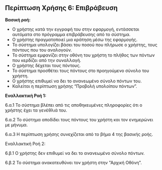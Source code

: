 ## Περίπτωση Χρήσης 6: Επιβράβευση ##

**Βασική ροή:**

- Ο χρήστης κατά την εγγραφή του στην εφαρμογή, εντάσσεται αυτόματα στο πρόγραμμα επιβράβευσης από το σύστημα. 
- Ο χρήστης πραγματοποιεί μια κράτηση μέσω της εφαρμογής.
- Το σύστημα υπολογίζει βάσει του ποσού που πλήρωσε ο χρήστης, τους πόντους που του αναλογούν.
- Το σύστημα εμφανίζει στην οθόνη του χρήστη το πλήθος των πόντων που κερδίζει από την συναλλαγή. 
- Ο χρήστης δέχεται τους πόντους.
- Το σύστημα προσθέτει τους πόντους στο προηγούμενο σύνολο του χρήστη.
- Ο χρήστης επιθυμεί να δει το ανανεωμένο σύνολο πόντων του.
- Καλείται η περίπτωση χρήσης “Προβολή υπολοίπου πόντων”.

**Εναλλακτική Ροή 1:**

6.α.1 Το σύστημα βλέπει από τις αποθηκευμένες πληροφορίες ότι ο χρήστης έχει τα γενέθλιά του.

6.α.2 Το σύστημα αποδίδει τους πόντους του χρήστη και τον ενημερώνει με μήνυμα.

6.α.3 Η περίπτωση χρήσης συνεχίζεται από το βήμα 4 της βασικής ροής.

Εναλλακτική Ροή 2:

6.β.1 Ο χρήστης δεν επιθυμεί να δει το ανανεωμένο σύνολο πόντων.

6.β.2  Το σύστημα ανακατευθύνει τον χρήστη στην "Αρχική Οθόνη".

